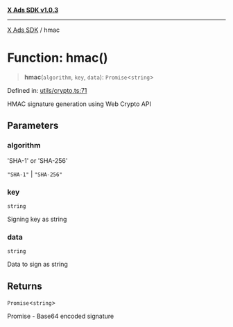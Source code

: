 [**X Ads SDK v1.0.3**](../README.md)

***

[X Ads SDK](../globals.md) / hmac

# Function: hmac()

> **hmac**(`algorithm`, `key`, `data`): `Promise`\<`string`\>

Defined in: [utils/crypto.ts:71](https://github.com/kage1020/x-ads-sdk/blob/main/src/utils/crypto.ts#L71)

HMAC signature generation using Web Crypto API

## Parameters

### algorithm

'SHA-1' or 'SHA-256'

`"SHA-1"` | `"SHA-256"`

### key

`string`

Signing key as string

### data

`string`

Data to sign as string

## Returns

`Promise`\<`string`\>

Promise<string> - Base64 encoded signature
